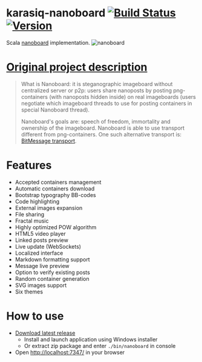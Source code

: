 # karasiq-nanoboard [![Build Status](https://travis-ci.org/Karasiq/nanoboard.svg?branch=master)](https://travis-ci.org/Karasiq/nanoboard) [![Version](http://img.shields.io/badge/version-1.3.1-blue.svg?style=flat)](https://github.com/Karasiq/nanoboard/releases)
Scala [nanoboard](https://github.com/nanoboard/nanoboard) implementation.
![nanoboard](https://raw.github.com/Karasiq/nanoboard/master/images/screenshot.png)


# [Original project description](https://github.com/nanoboard/nanoboard/releases)
>What is Nanoboard: it is steganographic imageboard without centralized server or p2p: users share nanoposts by posting png-containers (with nanoposts hidden inside) on real imageboards (users negotiate which imageboard threads to use for posting containers in special Nanoboard thread).
>
>Nanoboard's goals are: speech of freedom, immortality and ownership of the imageboard. Nanoboard is able to use transport different from png-containers. One such alternative transport is: [BitMessage transport](https://github.com/nanoboard/nanoboard-bittransport).

# Features
* Accepted containers management
* Automatic containers download
* Bootstrap typography BB-codes
* Code highlighting
* External images expansion
* File sharing
* Fractal music
* Highly optimized POW algorithm
* HTML5 video player
* Linked posts preview
* Live update (WebSockets)
* Localized interface
* Markdown formatting support
* Message live preview
* Option to verify existing posts
* Random container generation
* SVG images support
* Six themes

# How to use
* [Download latest release](https://github.com/Karasiq/nanoboard/releases)
  * Install and launch application using Windows installer 
  * Or extract zip package and enter `./bin/nanoboard` in console 
* Open <http://localhost:7347/> in your browser
